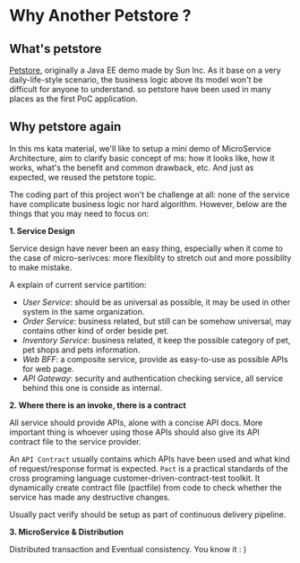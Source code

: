 # Why Another Petstore ?

## What's petstore

[Petstore](https://en.wikipedia.org/wiki/Pet_store#In_computer_science), originally a Java EE demo made by Sun Inc. As it base on a very daily-life-style scenario, the business logic above its model won't be difficult for anyone to understand. so petstore have been used in many places as the first PoC application.

## Why petstore again

In this ms kata material, we'll like to setup a mini demo of MicroService Architecture, aim to clarify basic concept of ms: how it looks like, how it works, what's the benefit and common drawback, etc. And just as expected, we reused the petstore topic.

The coding part of this project won't be challenge at all: none of the service have complicate business logic nor hard algorithm. However, below are the things that you may need to focus on:

**1. Service Design**

Service design have never been an easy thing, especially when it come to the case of micro-serivces:  more flexiblity to stretch out and more possiblity to make mistake.

A explain of current service partition:

- *User Service*: should be as universal as possible, it may be used in other system in the same organization.
- *Order Service*: business related, but still can be somehow universal, may contains other kind of order beside pet.
- *Inventory Service*: business related, it keep the possible category of pet, pet shops and pets information.
- *Web BFF*: a composite service, provide as easy-to-use as possible APIs for web page.
- *API Gateway*: security and authentication checking service, all service behind this one is conside as internal.

**2. Where there is an invoke, there is a contract**

All service should provide APIs, alone with a concise API docs. More important thing is whoever using those APIs should also give its API contract file to the service provider.

An `API Contract` usually contains which APIs have been used and what kind of request/response format is expected. `Pact` is a practical standards of the cross programing language customer-driven-contract-test toolkit. It dynamically create contract file (pactfile) from code to check whether the service has made any destructive changes.

Usually pact verify should be setup as part of continuous delivery pipeline.

**3. MicroService & Distribution**

Distributed transaction and Eventual consistency. You know it : )

